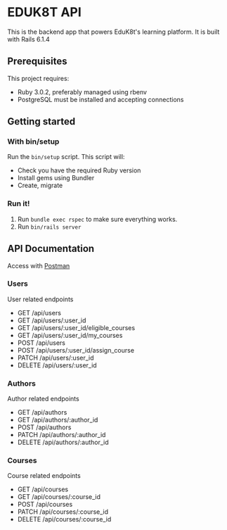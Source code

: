 # EDUK8T API

This is the backend app that powers EduK8t's learning platform.
It is built with Rails 6.1.4

## Prerequisites

This project requires:

- Ruby 3.0.2, preferably managed using rbenv
- PostgreSQL must be installed and accepting connections


## Getting started

### With bin/setup

Run the `bin/setup` script. This script will:

- Check you have the required Ruby version
- Install gems using Bundler
- Create, migrate

### Run it!

1. Run `bundle exec rspec` to make sure everything works.
4. Run `bin/rails server`

## API Documentation
Access with [Postman](https://www.getpostman.com/collections/cdc963a1bd643dc73bd2)
### Users
User related endpoints
  * GET /api/users
  * GET /api/users/:user_id
  * GET /api/users/:user_id/eligible_courses
  * GET /api/users/:user_id/my_courses
  * POST /api/users
  * POST /api/users/:user_id/assign_course
  * PATCH /api/users/:user_id
  * DELETE /api/users/:user_id

### Authors
Author related endpoints
  * GET /api/authors
  * GET /api/authors/:author_id
  * POST /api/authors
  * PATCH /api/authors/:author_id
  * DELETE /api/authors/:author_id

### Courses
Course related endpoints
  * GET /api/courses
  * GET /api/courses/:course_id
  * POST /api/courses
  * PATCH /api/courses/:course_id
  * DELETE /api/courses/:course_id

